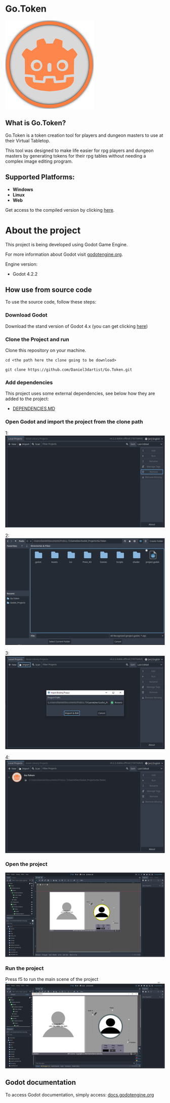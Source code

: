 # Go.Token
![image link](https://github.com/Daniel3dartist/Go.Token/blob/main/ico/Token.png)
## What is Go.Token?

Go.Token is a token creation tool for players and dungeon masters to use at their Virtual Tabletop.

This tool was designed to make life easier for rpg players and dungeon masters by generating tokens for their rpg tables without needing a complex image editing program.

## Supported Platforms:
- **Windows**
- **Linux**
- **Web**

Get access to the compiled version by clicking [here](https://danielsobrinho.itch.io/gotoken).

# About the project

This project is being developed using Godot Game Engine.

For more information about Godot visit [godotengine.org](https://godotengine.org/).

Engine version:
- Godot 4.2.2

## How use from source code
To use the source code, follow these steps:

### Download Godot 
Download the stand version of Godot 4.x (you can get clicking [here](https://godotengine.org/download/windows/))

### Clone the Project and run
Clone this repository on your machine.
````
cd <the path here the clone going to be download>
````
````
git clone https://github.com/Daniel3dartist/Go.Token.git
````

### Add dependencies

This project uses some external dependencies, see below how they are added to the project:
- [DEPENDENCIES.MD]()


### Open Godot and import the project from the clone path

1:
![image link](https://github.com/Daniel3dartist/Go.Token/blob/main/doc_img/Hello_Project_Steps/01.PNG)

2:
![image link](https://github.com/Daniel3dartist/Go.Token/blob/main/doc_img/Hello_Project_Steps/02.PNG)

3:
![image link](https://github.com/Daniel3dartist/Go.Token/blob/main/doc_img/Hello_Project_Steps/03.PNG)

4:
![image link](https://github.com/Daniel3dartist/Go.Token/blob/main/doc_img/Hello_Project_Steps/04.PNG)

### Open the project

![image link](https://github.com/Daniel3dartist/Go.Token/blob/main/doc_img/Hello_Project_Steps/05.PNG)
### Run the project 

Press f5 to run the main scene of the project
![image link](https://github.com/Daniel3dartist/Go.Token/blob/main/doc_img/Hello_Project_Steps/06.PNG)

## Godot documentation

To access Godot documentation, simply access: [docs.godotengine.org](https://docs.godotengine.org/en/stable/)
